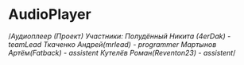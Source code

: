 # AudioPlayer
/*Аудиоплеер (Проект)
Участники:
Полудённый Никита (4erDak) - teamLead
Ткаченко Андрей(mrlead) - programmer
Мартынов Артём(Fatback) - assistent
Кутелёв Роман(Reventon23) - assistent*/
